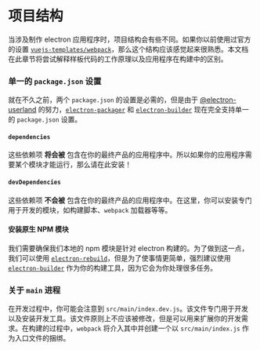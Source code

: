 # 项目结构

当涉及制作 electron 应用程序时，项目结构会有些不同。如果你以前使用过官方的设置 [`vuejs-templates/webpack`](https://github.com/vuejs-templates/webpac)，那么这个结构应该感觉起来很熟悉。本文档在此章节将尝试解释样板代码的工作原理以及应用程序在构建中的区别。

### 单一的 `package.json` 设置

就在不久之前，两个 `package.json` 的设置是必需的，但是由于 [@electron-userland](https://github.com/electron-userland) 的努力，[`electron-packager`](https://github.com/electron-userland/electron-packager) 和 [`electron-builder`](https://github.com/electron-userland/electron-builder) 现在完全支持单一的 `package.json` 设置。

#### `dependencies`

这些依赖项 **将会被** 包含在你的最终产品的应用程序中。所以如果你的应用程序需要某个模块才能运行，那么请在此安装！

#### `devDependencies`

这些依赖项 **不会被** 包含在你的最终产品的应用程序中。在这里，你可以安装专门用于开发的模块，如构建脚本、`webpack` 加载器等等。

#### 安装原生 NPM 模块

我们需要确保我们本地的 npm 模块是针对 electron 构建的。为了做到这一点，我们可以使用 [`electron-rebuild`](https://github.com/electron/electron-rebuild)，但是为了使事情更简单，强烈建议使用 [`electron-builder`](https://github.com/electron-userland/electron-builder) 作为你的构建工具，因为它会为你处理很多任务。

### 关于 `main` 进程

在开发过程中，你可能会注意到 `src/main/index.dev.js`。该文件专门用于开发以及安装开发工具。该文件原则上不应该被修改，但是可以用来扩展你的开发需求。在构建的过程中，`webpack` 将介入其中并创建一个以 `src/main/index.js` 作为入口文件的捆绑。

